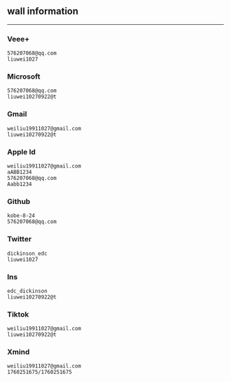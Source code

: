## wall information

----------------------


### Veee+
```
576207068@qq.com
liuwei1027
```

### Microsoft
```
576207068@qq.com
liuwei10270922@t
```

### Gmail
```
weiliu19911027@gmail.com
liuwei10270922@t
```

### Apple Id
```
weiliu19911027@gmail.com
aABB1234
576207068@qq.com
Aabb1234
```

### Github
```
kobe-8-24
576207068@qq.com
```

### Twitter
```
dickinson_edc
liuwei1027
```

### Ins
```
edc_dickinson
liuwei10270922@t
```

### Tiktok
```
weiliu19911027@gmail.com
liuwei10270922@t
```

### Xmind

```
weiliu19911027@gmail.com
1760251675/1760251675
```

